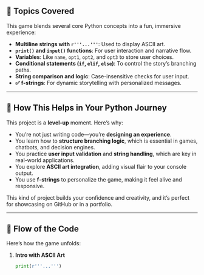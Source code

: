## 🧠 Topics Covered

This game blends several core Python concepts into a fun, immersive experience:

- **Multiline strings with `r'''...'''`**: Used to display ASCII art.
- **`print()` and `input()` functions**: For user interaction and narrative flow.
- **Variables**: Like `name`, `opt1`, `opt2`, and `opt3` to store user choices.
- **Conditional statements (`if`, `elif`, `else`)**: To control the story’s branching paths.
- **String comparison and logic**: Case-insensitive checks for user input.
- **✅ f-strings**: For dynamic storytelling with personalized messages.

---

## 🚀 How This Helps in Your Python Journey

This project is a **level-up** moment. Here’s why:

- You’re not just writing code—you’re **designing an experience**.
- You learn how to **structure branching logic**, which is essential in games, chatbots, and decision engines.
- You practice **user input validation** and **string handling**, which are key in real-world applications.
- You explore **ASCII art integration**, adding visual flair to your console output.
- You use **f-strings** to personalize the game, making it feel alive and responsive.

This kind of project builds your confidence and creativity, and it’s perfect for showcasing on GitHub or in a portfolio.

---

## 🔄 Flow of the Code

Here’s how the game unfolds:

1. **Intro with ASCII Art**  
   ```python
   print(r'''...''')

